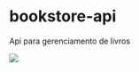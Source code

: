 # bookstore-api
Api para gerenciamento de livros

<div aling="center">
<img src="https://user-images.githubusercontent.com/29668363/148405064-b43265ba-1c22-425c-a7e4-5dd6c047c124.PNG" />
</div>
